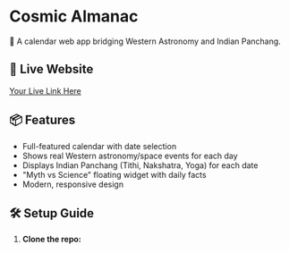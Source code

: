 # Cosmic Almanac

🌌 A calendar web app bridging Western Astronomy and Indian Panchang.

## 🚀 Live Website

[Your Live Link Here](https://your-live-site-link.com)

## 📦 Features

- Full-featured calendar with date selection
- Shows real Western astronomy/space events for each day
- Displays Indian Panchang (Tithi, Nakshatra, Yoga) for each date
- "Myth vs Science" floating widget with daily facts
- Modern, responsive design

## 🛠️ Setup Guide

1. **Clone the repo:**
